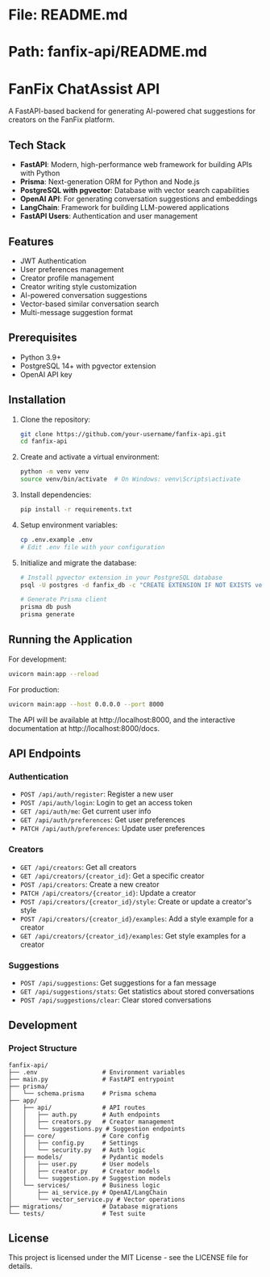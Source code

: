 # File: README.md
# Path: fanfix-api/README.md

# FanFix ChatAssist API

A FastAPI-based backend for generating AI-powered chat suggestions for creators on the FanFix platform.

## Tech Stack

- **FastAPI**: Modern, high-performance web framework for building APIs with Python
- **Prisma**: Next-generation ORM for Python and Node.js
- **PostgreSQL with pgvector**: Database with vector search capabilities
- **OpenAI API**: For generating conversation suggestions and embeddings
- **LangChain**: Framework for building LLM-powered applications
- **FastAPI Users**: Authentication and user management

## Features

- JWT Authentication
- User preferences management
- Creator profile management
- Creator writing style customization
- AI-powered conversation suggestions
- Vector-based similar conversation search
- Multi-message suggestion format

## Prerequisites

- Python 3.9+
- PostgreSQL 14+ with pgvector extension
- OpenAI API key

## Installation

1. Clone the repository:
   ```bash
   git clone https://github.com/your-username/fanfix-api.git
   cd fanfix-api
   ```

2. Create and activate a virtual environment:
   ```bash
   python -m venv venv
   source venv/bin/activate  # On Windows: venv\Scripts\activate
   ```

3. Install dependencies:
   ```bash
   pip install -r requirements.txt
   ```

4. Setup environment variables:
   ```bash
   cp .env.example .env
   # Edit .env file with your configuration
   ```

5. Initialize and migrate the database:
   ```bash
   # Install pgvector extension in your PostgreSQL database
   psql -U postgres -d fanfix_db -c "CREATE EXTENSION IF NOT EXISTS vector;"
   
   # Generate Prisma client
   prisma db push
   prisma generate
   ```

## Running the Application

For development:
```bash
uvicorn main:app --reload
```

For production:
```bash
uvicorn main:app --host 0.0.0.0 --port 8000
```

The API will be available at http://localhost:8000, and the interactive documentation at http://localhost:8000/docs.

## API Endpoints

### Authentication

- `POST /api/auth/register`: Register a new user
- `POST /api/auth/login`: Login to get an access token
- `GET /api/auth/me`: Get current user info
- `GET /api/auth/preferences`: Get user preferences
- `PATCH /api/auth/preferences`: Update user preferences

### Creators

- `GET /api/creators`: Get all creators
- `GET /api/creators/{creator_id}`: Get a specific creator
- `POST /api/creators`: Create a new creator
- `PATCH /api/creators/{creator_id}`: Update a creator
- `POST /api/creators/{creator_id}/style`: Create or update a creator's style
- `POST /api/creators/{creator_id}/examples`: Add a style example for a creator
- `GET /api/creators/{creator_id}/examples`: Get style examples for a creator

### Suggestions

- `POST /api/suggestions`: Get suggestions for a fan message
- `GET /api/suggestions/stats`: Get statistics about stored conversations
- `POST /api/suggestions/clear`: Clear stored conversations

## Development

### Project Structure

```
fanfix-api/
├── .env                  # Environment variables
├── main.py               # FastAPI entrypoint
├── prisma/
│   └── schema.prisma     # Prisma schema
├── app/
│   ├── api/              # API routes
│   │   ├── auth.py       # Auth endpoints
│   │   ├── creators.py   # Creator management
│   │   └── suggestions.py # Suggestion endpoints
│   ├── core/             # Core config
│   │   ├── config.py     # Settings
│   │   └── security.py   # Auth logic
│   ├── models/           # Pydantic models
│   │   ├── user.py       # User models
│   │   ├── creator.py    # Creator models
│   │   └── suggestion.py # Suggestion models
│   └── services/         # Business logic
│       ├── ai_service.py # OpenAI/LangChain
│       └── vector_service.py # Vector operations
├── migrations/           # Database migrations
└── tests/                # Test suite
```

## License

This project is licensed under the MIT License - see the LICENSE file for details.